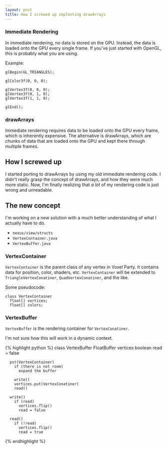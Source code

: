 ```yaml
---
layout: post
title: How I screwed up implenting drawArrays
---
```


### Immediate Rendering

In immediate rendering, no data is stored on the GPU. Instead, the data is loaded onto the GPU every single frame.
If you've just started with OpenGL, this is probably what you are using.

Example:

    glBegin(GL_TRIANGLES);

    glColor3f(0, 0, 0);

    glVertex3f(0, 0, 0);
    glVertex3f(0, 1, 0);
    glVertex3f(1, 1, 0);

    glEnd();

### drawArrays

Immediate rendering requires data to be loaded onto the GPU every frame, which is inherently expensive.
The alternative is drawArrays, which are chunks of data that are loaded onto the GPU and kept there through multiple frames.

## How I screwed up

I started porting to drawArrays by using my old immediate rendering code.
I didn't really grasp the concept of drawArrays, and how they were much more static.
Now, I'm finally realizing that *a lot* of my rendering code is just wrong and unreadable.

## The new concept

I'm working on a new solution with a much better understanding of what I actually have to do.


 * `nexus/view/structs`
  * `VertexContainer.java`
  * `VertexBuffer.java`

### VertexContainer

`VertexContainer` is the parent class of any vertex in Voxel Party. It contains data for position, color, shaders, etc.
`VertexContainer` will be extended to `TriangleVertexConatiner`, `QuadVertexConatiner`, and the like.

Some pseudocode:

    class VertexContainer
      float[] vertices;
      float[] colors;

### VertexBuffer

`VertexBuffer` is the rendering container for `VertexConatiner`. 

I'm not sure how this will work in a dynamic context.

{% highlight python %}
    class VertexBuffer
      FloatBuffer vertices
      boolean read = false
      
      put(VertexContainer)
        if (there is not room)
          expand the buffer
          
        write()
        vertices.put(VertexConatiner)
        read()
        
      write()
        if (read)
          vertices.flip()
          read = false
      
      read()
        if (!read)
          vertices.flip()
          read = true
{% endhighlight %}
